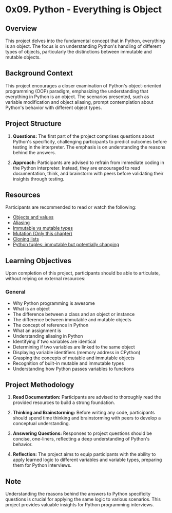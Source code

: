 # 0x09. Python - Everything is Object

## Overview
This project delves into the fundamental concept that in Python, everything is an object. The focus is on understanding Python's handling of different types of objects, particularly the distinctions between immutable and mutable objects.


## Background Context
This project encourages a closer examination of Python's object-oriented programming (OOP) paradigm, emphasizing the understanding that everything in Python is an object. The scenarios presented, such as variable modification and object aliasing, prompt contemplation about Python's behavior with different object types.

## Project Structure
1. **Questions:** The first part of the project comprises questions about Python's specificity, challenging participants to predict outcomes before testing in the interpreter. The emphasis is on understanding the reasons behind the answers.

2. **Approach:** Participants are advised to refrain from immediate coding in the Python interpreter. Instead, they are encouraged to read documentation, think, and brainstorm with peers before validating their insights through testing.

## Resources
Participants are recommended to read or watch the following:

- [Objects and values](#)
- [Aliasing](#)
- [Immutable vs mutable types](#)
- [Mutation (Only this chapter)](#)
- [Cloning lists](#)
- [Python tuples: immutable but potentially changing](#)

## Learning Objectives
Upon completion of this project, participants should be able to articulate, without relying on external resources:

### General
- Why Python programming is awesome
- What is an object
- The difference between a class and an object or instance
- The difference between immutable and mutable objects
- The concept of reference in Python
- What an assignment is
- Understanding aliasing in Python
- Identifying if two variables are identical
- Determining if two variables are linked to the same object
- Displaying variable identifiers (memory address in CPython)
- Grasping the concepts of mutable and immutable objects
- Recognition of built-in mutable and immutable types
- Understanding how Python passes variables to functions

## Project Methodology
1. **Read Documentation:** Participants are advised to thoroughly read the provided resources to build a strong foundation.

2. **Thinking and Brainstorming:** Before writing any code, participants should spend time thinking and brainstorming with peers to develop a conceptual understanding.

3. **Answering Questions:** Responses to project questions should be concise, one-liners, reflecting a deep understanding of Python's behavior.

4. **Reflection:** The project aims to equip participants with the ability to apply learned logic to different variables and variable types, preparing them for Python interviews.

## Note
Understanding the reasons behind the answers to Python specificity questions is crucial for applying the same logic to various scenarios. This project provides valuable insights for Python programming interviews.

